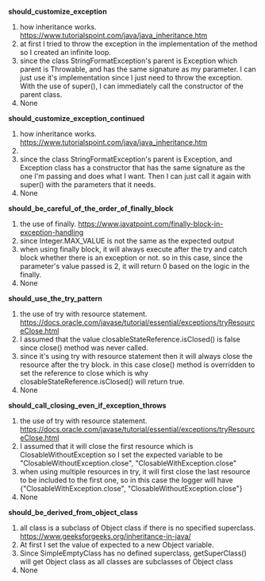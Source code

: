 **should_customize_exception**
1. how inheritance works. https://www.tutorialspoint.com/java/java_inheritance.htm
2. at first I tried to throw the exception in the implementation of the method so I created an infinite loop.
3. since the class StringFormatException's parent is Exception which parent is Throwable, and has the same signature as my parameter. I can just use it's implementation since I just need to throw the exception. With the use of super(), I can immediately call the constructor of the parent class. 
4. None

**should_customize_exception_continued**
1. how inheritance works. https://www.tutorialspoint.com/java/java_inheritance.htm
2. 
3. since the class StringFormatException's parent is Exception, and Exception class has a constructor that has the same signature as the one I'm passing and does what I want. Then I can just call it again with super() with the parameters that it needs. 
4. None

**should_be_careful_of_the_order_of_finally_block**
1. the use of finally. https://www.javatpoint.com/finally-block-in-exception-handling
2. since Integer.MAX_VALUE is not the same as the expected output
3. when using finally block, it will always execute after the try and catch block whether there is an exception or not. so in this case, since the parameter's value passed is 2, it will return 0 based on the logic in the finally.  
4. None

**should_use_the_try_pattern**
1. the use of try with resource statement. https://docs.oracle.com/javase/tutorial/essential/exceptions/tryResourceClose.html
2. I assumed that the value closableStateReference.isClosed() is false since close() method was never called.
3. since it's using try with resource statement then it will always close the resource after the try block. in this case close() method is overridden to set the reference to close which is why closableStateReference.isClosed() will return true.
4. None

**should_call_closing_even_if_exception_throws**
1. the use of try with resource statement. https://docs.oracle.com/javase/tutorial/essential/exceptions/tryResourceClose.html
2. I assumed that it will close the first resource which is ClosableWithoutException so I set the expected variable to be "ClosableWithoutException.close", "ClosableWithException.close"
3. when using multiple resources in try, it will first close the last resource to be included to the first one, so in this case the logger will have {"ClosableWithException.close", "ClosableWithoutException.close"}
4. None

**should_be_derived_from_object_class**
1. all class is a subclass of Object class if there is no specified superclass. https://www.geeksforgeeks.org/inheritance-in-java/
2. At first I set the value of expected to a new Object variable.
3. Since SimpleEmptyClass has no defined superclass, getSuperClass() will get Object class as all classes are subclasses of Object class
4. None


